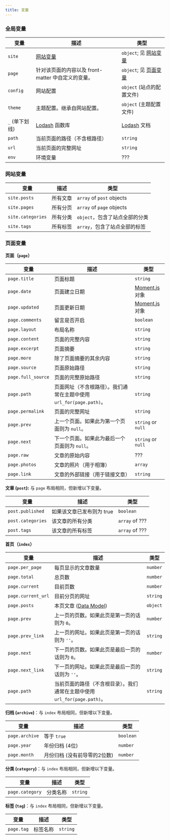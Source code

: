 ```yaml
---
title: 变量
---
```

### 全局变量

变量 | 描述 | 类型
--- | --- | ---
`site` | [网站变量](#网站变量) | `object`; 见 [网站变量](#网站变量)
`page` | 针对该页面的内容以及 front-matter 中自定义的变量。 | `object`; 见 [页面变量](#页面变量)
`config` | 网站配置 | `object` (站点的配置文件)
`theme` | 主题配置。继承自网站配置。 | `object` (主题配置文件)
`_` (单下划线) | [Lodash](https://lodash.com/  'Lodash') 函数库 | [Lodash](https://lodash.com/  'Lodash') 文档
`path` | 当前页面的路径（不含根路径）| `string`
`url` | 当前页面的完整网址 | `string`
`env` | 环境变量 | ???

### 网站变量

变量 | 描述 | 类型
--- | --- | ---
`site.posts` | 所有文章 | `array` of `post` objects
`site.pages` | 所有分页 | `array` of `page` objects
`site.categories` | 所有分类 | `object`，包含了站点全部的分类
`site.tags` | 所有标签 | `array`，包含了站点全部的标签

### 页面变量

**页面（`page`）**

变量 | 描述 | 类型
--- | --- | ---
`page.title` | 页面标题 | `string`
`page.date` | 页面建立日期 | [Moment.js] 对象
`page.updated` | 页面更新日期 | [Moment.js] 对象
`page.comments` | 留言是否开启 | `boolean`
`page.layout` | 布局名称 | `string`
`page.content` | 页面的完整内容 | `string`
`page.excerpt` | 页面摘要 | `string`
`page.more` | 除了页面摘要的其余内容 | `string`
`page.source` | 页面原始路径 | `string`
`page.full_source` | 页面的完整原始路径 | `string`
`page.path` | 页面网址（不含根路径）。我们通常在主题中使用 `url_for(page.path)`。| `string`
`page.permalink` | 页面的完整网址 | `string`
`page.prev` | 上一个页面。如果此为第一个页面则为 `null`。| `string` or `null`
`page.next` | 下一个页面。如果此为最后一个页面则为 `null`。| `string` or `null`
`page.raw` | 文章的原始内容 | ???
`page.photos` | 文章的照片（用于相簿）| `array`
`page.link` | 文章的外部链接（用于链接文章）| `string`

**文章 (`post`):** 与 `page` 布局相同，但新增以下变量。

变量 | 描述 | 类型
--- | --- | ---
`post.published` | 如果该文章已发布则为 true | `boolean`
`post.categories` | 该文章的所有分类 |  `array` of ???
`post.tags` | 该文章的所有标签 | `array` of ???

**首页（`index`）**

变量 | 描述 | 类型
--- | --- | ---
`page.per_page` | 每页显示的文章数量 | `number`
`page.total` | 总页数 | `number`
`page.current` | 目前页数 | `number`
`page.current_url` | 目前分页的网址 | `string`
`page.posts` | 本页文章 ([Data Model](https://hexojs.github.io/warehouse/)) | `object`
`page.prev` | 上一页的页数。如果此页是第一页的话则为 `0`。 | `number`
`page.prev_link` | 上一页的网址。如果此页是第一页的话则为 `''`。 | `string`
`page.next` | 下一页的页数。如果此页是最后一页的话则为 `0`。 | `number`
`page.next_link` | 下一页的网址。如果此页是最后一页的话则为 `''`。 | `string`
`page.path` | 当前页面的路径（不含根目录）。我们通常在主题中使用 `url_for(page.path)`。| `string`

**归档 (`archive`)**：与 `index` 布局相同，但新增以下变量。

变量 | 描述 | 类型
--- | --- | ---
`page.archive` | 等于 `true` | `boolean`
`page.year` | 年份归档 (4位) | `number`
`page.month` | 月份归档 (没有前导零的2位数) | `number`

**分类 (`category`)**：与 `index` 布局相同，但新增以下变量。

变量 | 描述 | 类型
--- | --- | ---
`page.category` | 分类名称 | `string`

**标签 (`tag`)**：与 `index` 布局相同，但新增以下变量。

变量 | 描述 | 类型
--- | --- | ---
`page.tag` | 标签名称 | `string`

[Lodash]: http://lodash.com/
[Moment.js]: http://momentjs.com/
